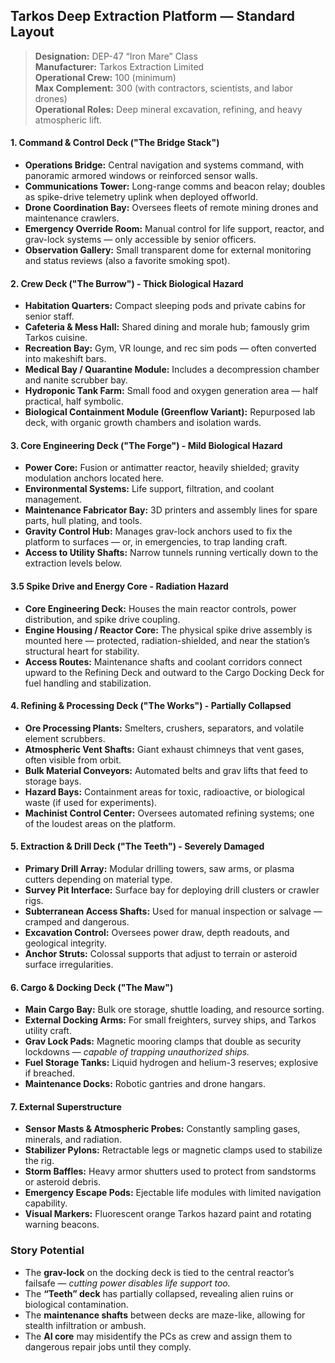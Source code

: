 ## **Tarkos Deep Extraction Platform — Standard Layout**

> **Designation:** DEP-47 “Iron Mare” Class  
> **Manufacturer:** Tarkos Extraction Limited  
> **Operational Crew:** 100 (minimum)  
> **Max Complement:** 300 (with contractors, scientists, and labor drones)  
> **Operational Roles:** Deep mineral excavation, refining, and heavy atmospheric lift.

#### **1. Command & Control Deck ("The Bridge Stack")**
- **Operations Bridge:** Central navigation and systems command, with panoramic armored windows or reinforced sensor walls.
- **Communications Tower:** Long-range comms and beacon relay; doubles as spike-drive telemetry uplink when deployed offworld.
- **Drone Coordination Bay:** Oversees fleets of remote mining drones and maintenance crawlers.
- **Emergency Override Room:** Manual control for life support, reactor, and grav-lock systems — only accessible by senior officers.
- **Observation Gallery:** Small transparent dome for external monitoring and status reviews (also a favorite smoking spot).
#### **2. Crew Deck ("The Burrow")** - Thick Biological Hazard
- **Habitation Quarters:** Compact sleeping pods and private cabins for senior staff.
- **Cafeteria & Mess Hall:** Shared dining and morale hub; famously grim Tarkos cuisine.
- **Recreation Bay:** Gym, VR lounge, and rec sim pods — often converted into makeshift bars.
- **Medical Bay / Quarantine Module:** Includes a decompression chamber and nanite scrubber bay.
- **Hydroponic Tank Farm:** Small food and oxygen generation area — half practical, half symbolic.
- **Biological Containment Module (Greenflow Variant):** Repurposed lab deck, with organic growth chambers and isolation wards.
#### **3. Core Engineering Deck ("The Forge")** - Mild Biological Hazard
- **Power Core:** Fusion or antimatter reactor, heavily shielded; gravity modulation anchors located here.
- **Environmental Systems:** Life support, filtration, and coolant management.
- **Maintenance Fabricator Bay:** 3D printers and assembly lines for spare parts, hull plating, and tools.
- **Gravity Control Hub:** Manages grav-lock anchors used to fix the platform to surfaces — or, in emergencies, to trap landing craft.
- **Access to Utility Shafts:** Narrow tunnels running vertically down to the extraction levels below.
#### **3.5 Spike Drive and Energy Core** - Radiation Hazard
- **Core Engineering Deck:** Houses the main reactor controls, power distribution, and spike drive coupling.
- **Engine Housing / Reactor Core:** The physical spike drive assembly is mounted here — protected, radiation-shielded, and near the station’s structural heart for stability.
- **Access Routes:** Maintenance shafts and coolant corridors connect upward to the Refining Deck and outward to the Cargo Docking Deck for fuel handling and stabilization.
#### **4. Refining & Processing Deck ("The Works")** - Partially Collapsed
- **Ore Processing Plants:** Smelters, crushers, separators, and volatile element scrubbers.
- **Atmospheric Vent Shafts:** Giant exhaust chimneys that vent gases, often visible from orbit.
- **Bulk Material Conveyors:** Automated belts and grav lifts that feed to storage bays.
- **Hazard Bays:** Containment areas for toxic, radioactive, or biological waste (if used for experiments).
- **Machinist Control Center:** Oversees automated refining systems; one of the loudest areas on the platform.
#### **5. Extraction & Drill Deck ("The Teeth")** - Severely Damaged
- **Primary Drill Array:** Modular drilling towers, saw arms, or plasma cutters depending on material type.
- **Survey Pit Interface:** Surface bay for deploying drill clusters or crawler rigs.
- **Subterranean Access Shafts:** Used for manual inspection or salvage — cramped and dangerous.
- **Excavation Control:** Oversees power draw, depth readouts, and geological integrity.
- **Anchor Struts:** Colossal supports that adjust to terrain or asteroid surface irregularities.
#### **6. Cargo & Docking Deck ("The Maw")**
- **Main Cargo Bay:** Bulk ore storage, shuttle loading, and resource sorting.
- **External Docking Arms:** For small freighters, survey ships, and Tarkos utility craft.
- **Grav Lock Pads:** Magnetic mooring clamps that double as security lockdowns — _capable of trapping unauthorized ships._
- **Fuel Storage Tanks:** Liquid hydrogen and helium-3 reserves; explosive if breached.
- **Maintenance Docks:** Robotic gantries and drone hangars.
#### **7. External Superstructure**
- **Sensor Masts & Atmospheric Probes:** Constantly sampling gases, minerals, and radiation.
- **Stabilizer Pylons:** Retractable legs or magnetic clamps used to stabilize the rig.
- **Storm Baffles:** Heavy armor shutters used to protect from sandstorms or asteroid debris.
- **Emergency Escape Pods:** Ejectable life modules with limited navigation capability.
- **Visual Markers:** Fluorescent orange Tarkos hazard paint and rotating warning beacons.

### **Story Potential**

- The **grav-lock** on the docking deck is tied to the central reactor’s failsafe — _cutting power disables life support too._
- The **“Teeth” deck** has partially collapsed, revealing alien ruins or biological contamination.
- The **maintenance shafts** between decks are maze-like, allowing for stealth infiltration or ambush.
- The **AI core** may misidentify the PCs as crew and assign them to dangerous repair jobs until they comply.